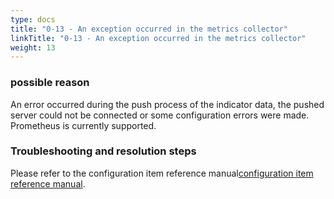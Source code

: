 ```yaml
---
type: docs
title: "0-13 - An exception occurred in the metrics collector"
linkTitle: "0-13 - An exception occurred in the metrics collector"
weight: 13
---
```



### possible reason

An error occurred during the push process of the indicator data, the pushed server could not be connected or some configuration errors were made. Prometheus is currently supported.

### Troubleshooting and resolution steps

Please refer to the configuration item reference manual[configuration item reference manual](/zh/docs3-v2/java-sdk/reference-manual/config/properties/#metrics).

<p style="margin-top: 3rem;"> </p>